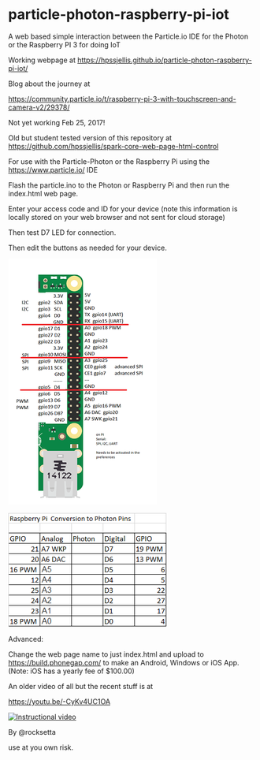 # particle-photon-raspberry-pi-iot
A web based simple interaction between the Particle.io IDE for the Photon or the Raspberry PI 3 for doing IoT 


Working webpage at https://hpssjellis.github.io/particle-photon-raspberry-pi-iot/



Blog about the journey at 

https://community.particle.io/t/raspberry-pi-3-with-touchscreen-and-camera-v2/29378/



Not yet working Feb 25, 2017!

Old but student tested version of this repository at https://github.com/hpssjellis/spark-core-web-page-html-control


For use with the Particle-Photon or the Raspberry Pi using the https://www.particle.io/ IDE


Flash the particle.ino to the Photon or Raspberry Pi and then run the index.html web page.

Enter your access code and ID for your device (note this information is locally stored on your web browser and not sent for cloud storage)

Then test D7 LED for connection.


Then edit the buttons as needed for your device.

![](chart-pi-photon.png)


![](chart.png)




Advanced:

Change the web page name to just index.html and upload to https://build.phonegap.com/ to make an Android, Windows or iOS App. (Note: iOS has a yearly fee of $100.00)





An older video of all but the recent stuff is at




https://youtu.be/-CyKv4UC1OA


[![Instructional video](http://img.youtube.com/vi/-CyKv4UC1OA/0.jpg)](https://youtu.be/-CyKv4UC1OA)











By @rocksetta

use at you own risk.
